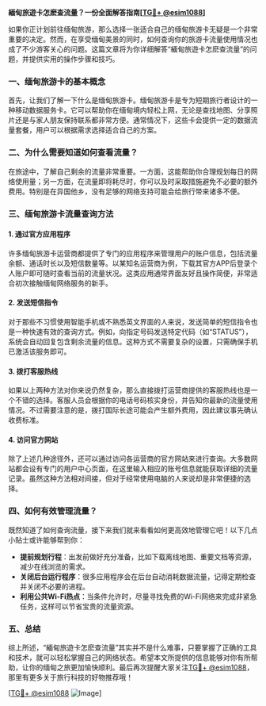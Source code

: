 **緬甸旅遊卡怎麽查流量？一份全面解答指南[[TG💪+ @esim1088](https://t.me/s/esim1088)]**

如果你正计划前往缅甸旅游，那么选择一张适合自己的缅甸旅游卡无疑是一个非常重要的决定。然而，在享受缅甸美景的同时，如何查询你的旅游卡流量使用情况也成了不少游客关心的问题。这篇文章将为你详细解答“緬甸旅遊卡怎麽查流量”的问题，并提供实用的操作步骤和技巧。

### 一、缅甸旅游卡的基本概念

首先，让我们了解一下什么是缅甸旅游卡。缅甸旅游卡是专为短期旅行者设计的一种移动数据服务卡。它可以帮助你在缅甸境内轻松上网，无论是查找地图、分享照片还是与家人朋友保持联系都非常方便。通常情况下，这些卡会提供一定的数据流量套餐，用户可以根据需求选择适合自己的方案。

### 二、为什么需要知道如何查看流量？

在旅途中，了解自己剩余的流量非常重要。一方面，这能帮助你合理规划每日的网络使用量；另一方面，在流量即将耗尽时，你可以及时采取措施避免不必要的额外费用。特别是在异国他乡，没有足够的网络支持可能会给旅行带来诸多不便。

### 三、缅甸旅游卡流量查询方法

#### 1. **通过官方应用程序**
许多缅甸旅游卡运营商都提供了专门的应用程序来管理用户的账户信息，包括流量余额、通话时长以及短信数量等。以某知名运营商为例，下载其官方APP后登录个人账户即可随时查看当前的流量状况。这类应用通常界面友好且操作简便，非常适合初次接触缅甸网络服务的新手。

#### 2. **发送短信指令**
对于那些不习惯使用智能手机或不熟悉英文界面的人来说，发送简单的短信指令也是一种快速有效的查询方式。例如，向指定号码发送特定代码（如“STATUS”），系统会自动回复包含剩余流量的信息。这种方式不需要复杂的设置，只需确保手机已激活该服务即可。

#### 3. **拨打客服热线**
如果以上两种方法对你来说仍然复杂，那么直接拨打运营商提供的客服热线也是一个不错的选择。客服人员会根据你的电话号码核实身份，并告知你最新的流量使用情况。不过需要注意的是，拨打国际长途可能会产生额外费用，因此建议事先确认收费标准。

#### 4. **访问官方网站**
除了上述几种途径外，还可以通过访问各运营商的官方网站来进行查询。大多数网站都会设有专门的用户中心页面，在这里输入相应的账号信息就能获取详细的流量记录。虽然这种方法相对间接，但对于经常使用电脑的人来说却是非常便捷的选择。

### 四、如何有效管理流量？

既然知道了如何查询流量，接下来我们就来看看如何更高效地管理它吧！以下几点小贴士或许能够帮到你：

- **提前规划行程**：出发前做好充分准备，比如下载离线地图、重要文档等资源，减少在线浏览的需求。
- **关闭后台运行程序**：很多应用程序会在后台自动消耗数据流量，记得定期检查并关闭不必要的进程。
- **利用公共Wi-Fi热点**：当条件允许时，尽量寻找免费的Wi-Fi网络来完成非紧急任务，这样可以节省宝贵的流量资源。

### 五、总结

综上所述，“緬甸旅遊卡怎麽查流量”其实并不是什么难事，只要掌握了正确的工具和技术，就可以轻松掌握自己的网络状态。希望本文所提供的信息能够对你有所帮助，让你的缅甸之旅更加愉快顺利。最后再次提醒大家关注[TG💪+ @esim1088](https://t.me/s/esim1088)，那里有更多关于旅行科技的好物推荐哦！

[[TG💪+ @esim1088](https://t.me/s/esim1088) ![Image](https://i.postimg.cc/4NQfJmqS/Snipaste-2025-05-13-00-14-12.png)]